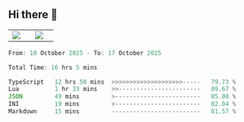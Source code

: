 ## Hi there 👋

<p align="center">
  <table align="center">
  <tr border="none">
  <td width="35%" align="center">
    <img  align="center"  src="http://github-profile-summary-cards.vercel.app/api/cards/stats?username=ricepunk&theme=github_dark" />
  </td>
    
  <td width="65%" align="center">
    <img  align="center"  src="http://github-profile-summary-cards.vercel.app/api/cards/profile-details?username=ricepunk&theme=github_dark" />
  </td>
  </tr>
  </table>
</p>

<!--START_SECTION:waka-->

```typescript
From: 10 October 2025 - To: 17 October 2025

Total Time: 16 hrs 5 mins

TypeScript   12 hrs 50 mins  >>>>>>>>>>>>>>>>>>>>-----   79.73 %
Lua          1 hr 33 mins    >>-----------------------   09.67 %
JSON         49 mins         >------------------------   05.08 %
INI          19 mins         >------------------------   02.04 %
Markdown     15 mins         -------------------------   01.57 %
```

<!--END_SECTION:waka-->
